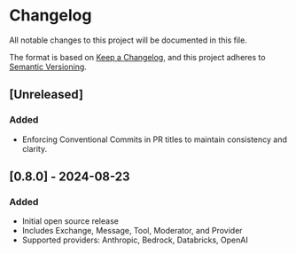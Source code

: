 # Changelog

All notable changes to this project will be documented in this file.

The format is based on [Keep a Changelog](https://keepachangelog.com/en/1.1.0/),
and this project adheres to [Semantic Versioning](https://semver.org/spec/v2.0.0.html).

## [Unreleased]
### Added
- Enforcing Conventional Commits in PR titles to maintain consistency and clarity.

## [0.8.0] - 2024-08-23

### Added

- Initial open source release 
- Includes Exchange, Message, Tool, Moderator, and Provider
- Supported providers: Anthropic, Bedrock, Databricks, OpenAI

